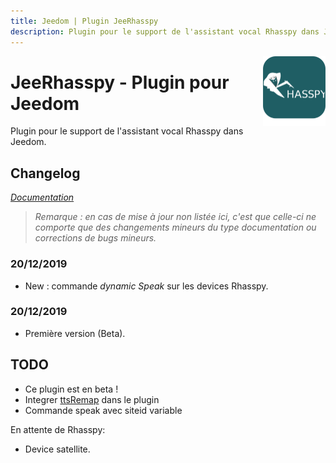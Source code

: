 ```yaml
---
title: Jeedom | Plugin JeeRhasspy
description: Plugin pour le support de l'assistant vocal Rhasspy dans Jeedom
---
```


<img align="right" src="../images/jeerhasspy_icon.png" width="100">

# JeeRhasspy - Plugin pour Jeedom

Plugin pour le support de l'assistant vocal Rhasspy dans Jeedom.

## Changelog

*[Documentation](index.md)*

>*Remarque : en cas de mise à jour non listée ici, c'est que celle-ci ne comporte que des changements mineurs du type documentation ou corrections de bugs mineurs.*

### 20/12/2019
- New : commande *dynamic Speak* sur les devices Rhasspy.


### 20/12/2019
- Première version (Beta).


## TODO
- Ce plugin est en beta !
- Integrer [ttsRemap](https://github.com/KiboOst/SNIPS-Tips/tree/master/JeedomTTSremap) dans le plugin
- Commande speak avec siteid variable


En attente de Rhasspy:
- Device satellite.
